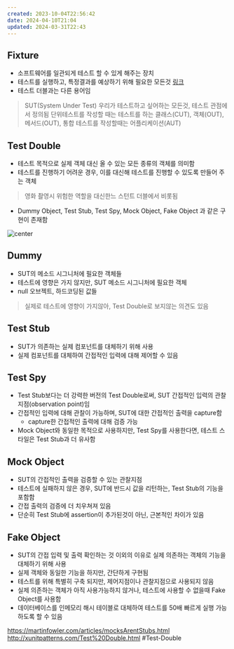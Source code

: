 ```yaml
---
created: 2023-10-04T22:56:42
date: 2024-04-10T21:04
updated: 2024-03-31T22:43
---
```

## Fixture
- 소프트웨어를 일관되게 테스트 할 수 있게 해주는 장치
- 테스트를 실행하고, 특정결과를 예상하기 위해 필요한 모든것 [링크](http://xunitpatterns.com/test%20fixture%20-%20xUnit.html)
- 테스트 더블과는 다른 용어임

> SUT(System Under Test)
> 우리가 테스트하고 싶어하는 모든것, 테스트 관점에서 정의됨
> 단위테스트를 작성할 때는 테스트를 하는 클래스(CUT), 객체(OUT), 메서드(OUT), 
> 통합 테스트를 작성할때는 어플리케이션(AUT)

## Test Double
- 테스트 목적으로 실제 객체 대신 올 수 있는 모든 종류의 객체를 의미함
- 테스트를 진행하기 어려운 경우, 이를 대신해 테스트를 진행할 수 있도록 만들어 주는 객체
> 영화 촬영시 위험한 역할을 대신한느 스턴트 더블에서 비롯됨
- Dummy Object, Test Stub, Test Spy, Mock Object, Fake Object 과 같은 구현이 존재함

![center](Pasted%20image%2020240409231740.png)
## Dummy
- SUT의 메소드 시그니처에 필요한 객체들
- 테스트에 영향은 가지 않지만, SUT 메소드 시그니처에 필요한 객체
- null 오브젝트, 하드코딩된 값들
> 실제로 테스트에 영향이 가지않아, Test Double로 보지않는 의견도 있음

## Test Stub
- SUT가 의존하는 실제 컴포넌트를 대체하기 위해 사용
- 실제 컴포넌트를 대체하여 간접적인 입력에 대해 제어할 수 있음

## Test Spy
- Test Stub보다는 더 강력한 버전의 Test Double로써, SUT 간접적인 입력의 관찰지점(observation point)임
- 간접적인 입력에 대해 관찰이 가능하며, SUT에 대한 간접적인 출력을 capture함
	- capture한 간접적인 출력에 대해 검증 가능
- Mock Object와 동일한 목적으로 사용하지만, Test Spy를 사용한다면, 테스트 스타일은 Test Stub과 더 유사함

## Mock Object
- SUT의 간접적인 출력을 검증할 수 있는 관찰지점
- 테스트에 실패하지 않은 경우, SUT에 반드시 값을 리턴하는, Test Stub의 기능을 포함함
- 간접 출력의 검증에 더 치우쳐져 있음
- 단순히 Test Stub에 assertion이 추가된것이 아닌, 근본적인 차이가 있음

## Fake Object
- SUT의 간접 입력 및 출력 확인하는 것 이외의 이유로 실제 의존하는 객체의 기능을 대체하기 위해 사용
- 실제 객체와 동일한 기능을 하지만, 간단하게 구현됨
- 테스트를 위해 특별히 구축 되지만, 제어지점이나 관찰지점으로 사용되지 않음
- 실제 의존하는 객체가 아직 사용가능하지 않거나, 테스트에 사용할 수 없을때 Fake Object를 사용함
- 데이터베이스를 인메모리 해시 테이블로 대체하여 테스트를 50배 빠르게 실행 가능하도록 할 수 있음



https://martinfowler.com/articles/mocksArentStubs.html
http://xunitpatterns.com/Test%20Double.html
#Test-Double

